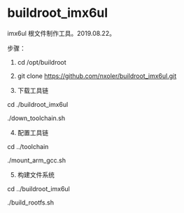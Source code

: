 # buildroot_imx6ul
imx6ul 根文件制作工具。2019.08.22。

步骤：

1. cd /opt/buildroot

2. git clone https://github.com/nxoler/buildroot_imx6ul.git

3. 下载工具链

cd ./buildroot_imx6ul

./down_toolchain.sh

4. 配置工具链

cd ../toolchain

./mount_arm_gcc.sh

5. 构建文件系统

cd ../buildroot_imx6ul

./build_rootfs.sh
